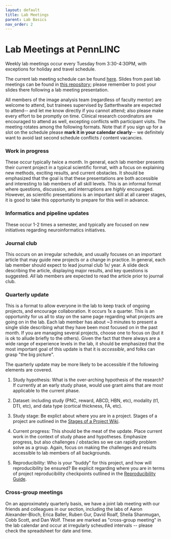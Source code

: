 ```yaml
---
layout: default
title: Lab Meetings
parent: Lab Basics
nav_order: 2
---
```



# Lab Meetings at PennLINC

Weekly lab meetings occur every Tuesday from 3:30-4:30PM, with exceptions for holiday and travel schedule.

The current lab meeting schedule can be found [here](https://docs.google.com/spreadsheets/d/1BDtJWv49Z7BVIKIHcFms4NalxAnssX8Psl-PvlW6ZPM/edit#gid=1932655502).  Slides from past lab meetings can be found in [this repository](https://github.com/PennLINC/labSlides); please remember to post your slides there following a lab meeting presentation.

All members of the image analysis team (regardless of faculty mentor) are welcome to attend, but trainees supervised by Satterthwaite are expected to attend-- and let me know directly if you cannot attend; also please make every effort to be promptly on time.  Clinical research coordinators are encouraged to attend as well, excepting conflicts with participant visits.  The meeting rotates among the following formats.    Note that if you sign up for a slot on the schedule please **mark it in your calendar clearly**-- we definitely want to avoid last second schedule conflicts / content vacancies.


### Work in progress

These occur typically twice a month.  In general, each lab member presents their current project in a typical scientific format, with a focus on explaining new methods, exciting results, and current obstacles.   It should be emphasized that the goal is that these presentations are both accessible and interesting to lab members of all skill levels. This is an informal format where questions, discussion, and interruptions are _highly_ encouraged. However, as scientific presentations is an important skill at all career stages, it is good to take this opportunity to prepare for this well in advance.


### Informatics and pipeline updates

These occur 1-2 times a semester, and typically are focused on new initiatives regarding neuroinformatics initiatives.


### Journal club

This occurs on an irregular schedule, and usually focuses on an important article that may guide new projects or a change in practice. In general, each lab member should expect to lead journal club 1x/ year. A slide deck describing the article, displaying major results, and key questions is suggested.  _All_ lab members are expected to read the article prior to journal club.


### Quarterly update  

This is a format to allow everyone in the lab to keep track of ongoing projects, and encourage collaboration. It occurs 1x a quarter.  This is an opportunity for us all to stay on the same page regarding what projects are going on in the lab. Each lab member has about ~3 minutes to present a single slide describing what they have been most focused on in the past month.  If you are managing several projects, choose one to focus on (but it is ok to allude briefly to the others).   Given the fact that there always are a wide range of experience levels in the lab, it should be emphasized that the most important goal of this update is that it is _accessible_, and folks can grasp "the big picture".

The quarterly update may be more likely to be accessible if the following elements are covered.

1. Study hypothesis: What is the over-arching hypothesis of the research? If currently at an early study phase, would use grant aims that are most applicable to the current phase.

2. Dataset: including study (PNC, reward, ABCD, HBN, etc), modality (t1, DTI, etc), and data type (cortical thickness, FA, etc).

2. Study stage: Be explict about where you are in a project.  Stages of a project are outlined in the [Stages of a Project Wiki](https://pennlinc.github.io/docs/LabHome/ProjectStages/).

3.  Current progress:  This should be the meat of the update.  Place current work in the context of study phase and hypotheses.  Emphasize progress, but also challenges / obstacles so we can rapidly problem solve as a group. Again, focus on making the challenges and results accessible to lab members of all backgrounds.

4.  Reproducibility: Who is your "buddy" for this project, and how will reproducibility be ensured?  Be explicit regarding where you are in terms of project reproducibility checkpoints outlined in the [Reproducibility Guide](https://pennlinc.github.io/docs/LabHome/ReproSystem/).


### Cross-group meetings

On an approximately quarterly basis, we have a joint lab meeting with our friends and colleagues in our section, including the labs of Aaron Alexander-Bloch, Erica Baller, Ruben Gur, David Roalf, Sheila Shanmugan, Cobb Scott, and Dan Wolf. These are marked as "cross-group meeting" in the lab calendar and occur at irregularly scheudled intervals -- please check the spreadsheet for date and time.
